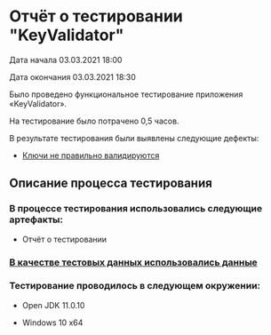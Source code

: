 # Отчёт о тестировании "KeyValidator"
Дата начала 03.03.2021 18:00

Дата окончания 03.03.2021 18:30

Было проведено функциональное тестирование приложения  «KeyValidator».

На тестирование было потрачено 0,5 часов.

В результате тестирования были выявлены следующие дефекты:
* [Ключи не правильно валидируются](https://github.com/Mankins2517/validador-key-java1/issues/1)
## Описание процесса тестирования

### В процессе тестирования использовались следующие артефакты:
* Отчёт о тестировании

### [В качестве тестовых данных использовались данные](https://github.com/netology-code/javaqa-homeworks/tree/master/intro)
### Тестирование проводилось в следующем окружении:
* Open JDK 11.0.10

* Windows 10 x64